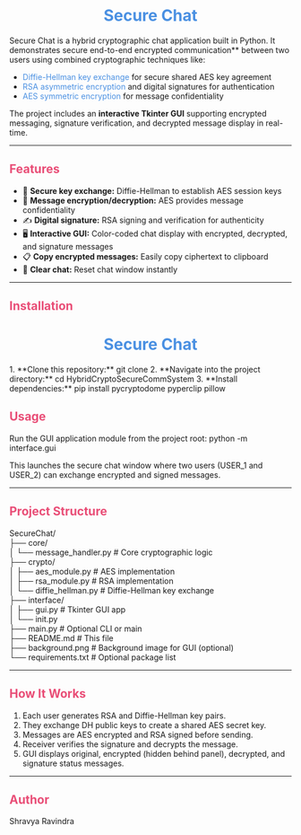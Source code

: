 <h1 align="center" style="color: #4A90E2;">Secure Chat</h1>
Secure Chat is a hybrid cryptographic chat application built in Python. It demonstrates secure end-to-end encrypted communication** between two users using combined cryptographic techniques like:

- <span style="color:#4A90E2;">Diffie-Hellman key exchange</span> for secure shared AES key agreement
- <span style="color:#4A90E2;">RSA asymmetric encryption</span> and digital signatures for authentication
- <span style="color:#4A90E2;">AES symmetric encryption</span> for message confidentiality

The project includes an **interactive Tkinter GUI** supporting encrypted messaging, signature verification, and decrypted message display in real-time.

---

## <span style="color:#E94E77;">Features</span>

- 🔐 **Secure key exchange:** Diffie-Hellman to establish AES session keys  
- 🔐 **Message encryption/decryption:** AES provides message confidentiality  
- ✍️ **Digital signature:** RSA signing and verification for authenticity  
- 🖥️ **Interactive GUI:** Color-coded chat display with encrypted, decrypted, and signature messages  
- 📋 **Copy encrypted messages:** Easily copy ciphertext to clipboard  
- 🧹 **Clear chat:** Reset chat window instantly  

---

## <span style="color:#E94E77;">Installation</span>
<h1 align="center" style="color: #4A90E2;">Secure Chat</h1>
1. **Clone this repository:**  git clone <repository-url>    
2. **Navigate into the project directory:** cd HybridCryptoSecureCommSystem       
3.  **Install dependencies:** pip install pycryptodome pyperclip pillow          

## <span style="color:#E94E77;">Usage</span>

Run the GUI application module from the project root:
python -m interface.gui


This launches the secure chat window where two users (USER_1 and USER_2) can exchange encrypted and signed messages.

---

## <span style="color:#E94E77;">Project Structure</span>

SecureChat/     
├── core/    
│ └── message_handler.py # Core cryptographic logic    
├── crypto/     
│ ├── aes_module.py # AES implementation       
│ ├── rsa_module.py # RSA implementation    
│ └── diffie_hellman.py # Diffie-Hellman key exchange      
├── interface/       
│ ├── gui.py # Tkinter GUI app       
│ └── init.py     
├── main.py # Optional CLI or main     
├── README.md # This file      
├── background.png # Background image for GUI (optional)      
└── requirements.txt # Optional package list      


---

## <span style="color:#E94E77;">How It Works</span>

1. Each user generates RSA and Diffie-Hellman key pairs.  
2. They exchange DH public keys to create a shared AES secret key.  
3. Messages are AES encrypted and RSA signed before sending.  
4. Receiver verifies the signature and decrypts the message.  
5. GUI displays original, encrypted (hidden behind panel), decrypted, and signature status messages.

---

## <span style="color:#E94E77;">Author</span>
Shravya Ravindra





